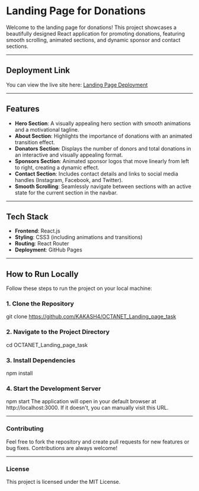 # **Landing Page for Donations**

Welcome to the landing page for donations! This project showcases a beautifully designed React application for promoting donations, featuring smooth scrolling, animated sections, and dynamic sponsor and contact sections.

---

## **Deployment Link**

You can view the live site here: [Landing Page Deployment](https://lnkd.in/exGD4msp)

---

## **Features**

- **Hero Section**: A visually appealing hero section with smooth animations and a motivational tagline.
- **About Section**: Highlights the importance of donations with an animated transition effect.
- **Donators Section**: Displays the number of donors and total donations in an interactive and visually appealing format.
- **Sponsors Section**: Animated sponsor logos that move linearly from left to right, creating a dynamic effect.
- **Contact Section**: Includes contact details and links to social media handles (Instagram, Facebook, and Twitter).
- **Smooth Scrolling**: Seamlessly navigate between sections with an active state for the current section in the navbar.

---

## **Tech Stack**

- **Frontend**: React.js
- **Styling**: CSS3 (including animations and transitions)
- **Routing**: React Router
- **Deployment**: GitHub Pages

---

## **How to Run Locally**

Follow these steps to run the project on your local machine:

### 1. Clone the Repository
git clone https://github.com/KAKASH4/OCTANET_Landing_page_task

### 2. Navigate to the Project Directory
cd OCTANET_Landing_page_task

### 3. Install Dependencies
npm install

### 4. Start the Development Server
npm start
The application will open in your default browser at http://localhost:3000. If it doesn't, you can manually visit this URL.

---

### Contributing
Feel free to fork the repository and create pull requests for new features or bug fixes. Contributions are always welcome!

---

### License
This project is licensed under the MIT License.



